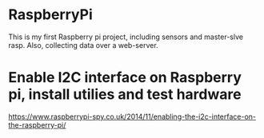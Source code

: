 # RaspberryPi
This is my first Raspberry pi project, including sensors and master-slve rasp. Also, collecting data over a web-server.

# Enable I2C interface on Raspberry pi, install utilies and test hardware
https://www.raspberrypi-spy.co.uk/2014/11/enabling-the-i2c-interface-on-the-raspberry-pi/
